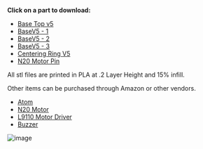 **Click on a part to download:**

- [Base Top v5](https://github.com/PetTutor/PetTutor-Mini-Parts/blob/main/PowerBase%20Atom/Base%20top%20V5.stl)
- [BaseV5 - 1](https://github.com/PetTutor/PetTutor-Mini-Parts/blob/main/PowerBase%20Atom/BaseV5%20-%201.stl)
- [BaseV5 - 2](https://github.com/PetTutor/PetTutor-Mini-Parts/blob/main/PowerBase%20Atom/BaseV5%20-%202%20Clear.stl)
- [BaseV5 - 3](https://github.com/PetTutor/PetTutor-Mini-Parts/blob/main/PowerBase%20Atom/BaseV5%20-%203.stl)
- [Centering Ring V5](https://github.com/PetTutor/PetTutor-Mini-Parts/blob/main/PowerBase%20Atom/Centering%20ring%20V5.stl)
- [N20 Motor Pin](https://github.com/PetTutor/PetTutor-Mini-Parts/blob/main/PowerBase%20Atom/N20%20Motor%20Pin.stl)

All stl files are printed in PLA at .2 Layer Height and 15% infill. 

Other items can be purchased through Amazon or other vendors.

- [Atom](https://shop.m5stack.com/products/atom-lite-esp32-development-kit?srsltid=AfmBOorpaCo6LaSdYEo0xqwaS0408o4Nq70mW2EWUiq_U3TJ0CaQtvyv)
- [N20 Motor](https://www.amazon.com/DIANN-10pcs-Micro-Motor-Gearbox/dp/B0CRKXXGXC/ref=sr_1_6?crid=2EATTNSV8FGA0&dib=eyJ2IjoiMSJ9.PkC4L7juc7TBvok5GyDdI3Zj_7J5ObDnCwE80ri_XacrG8U3EptSpAvCIoEIsMBufoXo_XHvotbuEgRNvsLywz1wGjGN7yW_tw22zHYobUWrJ_fTQ-TJUCXnYXSrEqkkfmhhvIaSCSb9sh5MAooBs9N646QpnIm5NL4KJh8XNJC4kt2zVUdG2X_s5UhnqMGIvHDHHwKJqstFMDZreDyIpXoUSJKRFf6s1xm9yElbWwziIesOlilY49-sM-IM_rkZ0fLRnUZsOVbbhktf3_wSx9pPPOGMppX2RmaA1XPpVoM.crgaS5hN04BHh4BAPUTKasF7mXjCZN4fGI9X_8JsO8g&dib_tag=se&keywords=n20+motor&qid=1750974630&sprefix=n20%2Caps%2C157&sr=8-6)
- [L9110 Motor Driver](https://www.amazon.com/HiLetgo-H-bridge-Stepper-Controller-Arduino/dp/B00M0F243E/ref=sr_1_11?crid=2NDTDRG8HSRAZ&dib=eyJ2IjoiMSJ9.rnfzaR2dUkwLY47XW1d9Row0vgSfyrhcBGbqkJbu3iqqvC48cUPy6UgAWP9k4trzW5UjH1xFcAtaHpvf5HXZkNaXtCPwISZpHSg0HRHLix-IlDE-kRhwjJYgg8NzVgU7bJoI8DXDPgod514X9VVQMc6ypeB7N-k4-rGPOL7dwDzhTeAykCHQYMLqG4SzGlIjoam84Cv94PTmoTNzfe7mZijgJ_r8DuUVJOPoPc6GNoo.CdpO-6v1Deb1p4nJPLU7nB0v37ZzwwOt2mer646aYcQ&dib_tag=se&keywords=dc+motor+driver+esp32&qid=1750772317&sprefix=dc+motor+driver+%2Caps%2C163&sr=8-11)
- [Buzzer](https://www.amazon.com/QMseller-Connector-Active-Plastic-Electronic/dp/B07VX87W5Q/ref=sr_1_2_sspa?crid=3PGXR9NJSZ1ML&dib=eyJ2IjoiMSJ9.mngVaeKPfaSjJypt80Rt_Cs2bHcnr88bma-fT_LDqLuZbQqBchicAbzb8fgQ0MIr6aQ1DqjD2rtZ9uH9NXTk5FZjlpjGM5pPuBT0tuTu8ca5d3yGqNhCLzCNc_PiyDFlZZON_daGggbWeN2LBHsiZBaH4pCZC35k4x3gP4mTOUE6cdO6K_9d3QEwIQQaURuixIQqPflwf333RoFkBTb92wWWdbipBEAD1nWqr_rWzBiyrOB4QttO7qMH0nmIBG7fwFZyuQ7UpawxXzOCNDzNZaK3Jf5MVfvq9KkOg6Oygv8.rZq3GyGFamQZGUpWsNWpN5t4dB9dQnoA65l1gw1p7DM&dib_tag=se&keywords=buzzer&qid=1750974701&sprefix=buzzer%2Caps%2C153&sr=8-2-spons&sp_csd=d2lkZ2V0TmFtZT1zcF9hdGY&psc=1)

![image](https://github.com/user-attachments/assets/6b06631f-681f-44f3-9a8c-bfc0bb631613)

